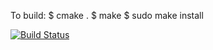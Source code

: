 To build:
 $ cmake .
 $ make
 $ sudo make install

[![Build Status](https://travis-ci.org/peterfpeterson/morebin.png)](https://travis-ci.org/peterfpeterson/morebin)
